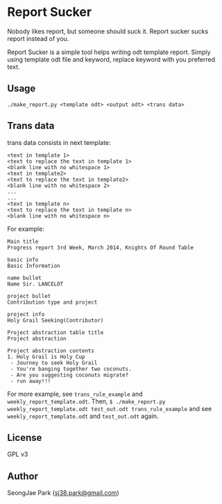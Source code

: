 Report Sucker
=============
Nobody likes report, but someone should suck it. Report sucker sucks report
instead of you.

Report Sucker is a simple tool helps writing odt template report.
Simply using template odt file and keyword, replace keyword with you preferred
text.

Usage
-----
```
./make_report.py <template odt> <output odt> <trans data>
```

Trans data
----------
trans data consists in next template:
```
<text in template 1>
<text to replace the text in template 1>
<blank line with no whitespace 1>
<text in template2>
<text to replace the text in template2>
<blank line with no whitespace 2>
...
...
<text in template n>
<text to replace the text in template n>
<blank line with no whitespace n>
```

For example:
```
Main title
Progress report 3rd Week, March 2014, Knights Of Round Table

basic info
Basic Information

name bullet
Name Sir. LANCELOT

project bullet
Contribution type and project

project info
Holy Grail Seeking(Contributor)

Project abstraction table title
Project abstraction

Project abstraction contents
1. Holy Grail is Holy Cup
 - Journey to seek Holy Grail
 - You're banging together two coconuts.
 - Are you suggesting coconuts migrate?
 - run away!!!
```

For more example, see `trans_rule_example` and `weekly_report_template.odt`.
Then,
`$ ./make_report.py weekly_report_template.odt test_out.odt trans_rule_example`
and see `weekly_report_template.odt` and `test_out.odt` again.

License
-------
GPL v3

Author
------
SeongJae Park (sj38.park@gmail.com)


